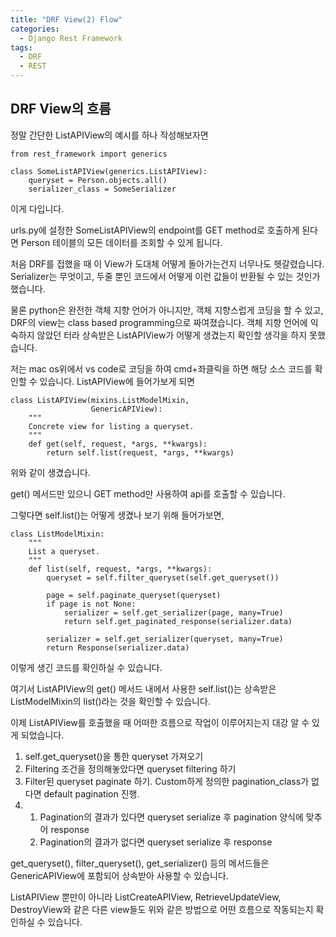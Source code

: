 ```yaml
---
title: "DRF View(2) Flow"
categories:
  - Django Rest Framework
tags:
  - DRF
  - REST
---
```


## DRF View의 흐름

정말 간단한 ListAPIView의 예시를 하나 작성해보자면
```
from rest_framework import generics

class SomeListAPIView(generics.ListAPIView):
    queryset = Person.objects.all()
    serializer_class = SomeSerializer
```
이게 다입니다.

urls.py에 설정한 SomeListAPIView의 endpoint를 GET method로 호출하게 된다면 Person 테이블의 모든 데이터를 조회할 수 있게 됩니다.

처음 DRF를 접했을 때 이 View가 도대체 어떻게 돌아가는건지 너무나도 헷갈렸습니다. Serializer는 무엇이고, 두줄 뿐인 코드에서 어떻게 이런 값들이 반환될
수 있는 것인가 했습니다.

물론 python은 완전한 객체 지향 언어가 아니지만, 객체 지향스럽게 코딩을 할 수 있고, DRF의 view는 class based programming으로 짜여졌습니다.
객체 지향 언어에 익숙하지 않았던 터라 상속받은 ListAPIView가 어떻게 생겼는지 확인할 생각을 하지 못했습니다.

저는 mac os위에서 vs code로 코딩을 하여 cmd+좌클릭을 하면 해당 소스 코드를 확인할 수 있습니다.
ListAPIView에 들어가보게 되면
```
class ListAPIView(mixins.ListModelMixin,
                  GenericAPIView):
    """
    Concrete view for listing a queryset.
    """
    def get(self, request, *args, **kwargs):
        return self.list(request, *args, **kwargs)
```
위와 같이 생겼습니다.

get() 메서드만 있으니 GET method만 사용하여 api를 호출할 수 있습니다.

그렇다면 self.list()는 어떻게 생겼나 보기 위해 들어가보면,
```
class ListModelMixin:
    """
    List a queryset.
    """
    def list(self, request, *args, **kwargs):
        queryset = self.filter_queryset(self.get_queryset())

        page = self.paginate_queryset(queryset)
        if page is not None:
            serializer = self.get_serializer(page, many=True)
            return self.get_paginated_response(serializer.data)

        serializer = self.get_serializer(queryset, many=True)
        return Response(serializer.data)
```
이렇게 생긴 코드를 확인하실 수 있습니다.

여기서 ListAPIView의 get() 메서드 내에서 사용한 self.list()는 상속받은 ListModelMixin의 list()라는 것을 확인할 수 있습니다.

이제 ListAPIView를 호출했을 때 어떠한 흐름으로 작업이 이루어지는지 대강 알 수 있게 되었습니다.

1. self.get_queryset()을 통한 queryset 가져오기
2. Filtering 조건을 정의해놓았다면 queryset filtering 하기
3. Filter된 queryset paginate 하기. Custom하게 정의한 pagination_class가 없다면 default pagination 진행.
4.
    1. Pagination의 결과가 있다면 queryset serialize 후 pagination 양식에 맞추어 response
    2. Pagination의 결과가 없다면 queryset serialize 후 response

get_queryset(), filter_queryset(), get_serializer() 등의 메서드들은 GenericAPIView에 포함되어 상속받아 사용할 수 있습니다.

ListAPIView 뿐만이 아니라 ListCreateAPIView, RetrieveUpdateView, DestroyView와 같은 다른 view들도 위와 같은 방법으로 어떤 흐름으로
작동되는지 확인하실 수 있습니다.